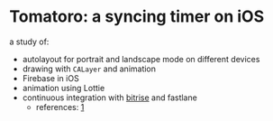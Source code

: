 # Tomatoro: a syncing timer on iOS

a study of:

* autolayout for portrait and landscape mode on different devices
* drawing with `CALayer` and animation
* Firebase in iOS
* animation using Lottie
* continuous integration with [bitrise](https://bitrise.io) and fastlane
  * references: [1](https://devcenter.bitrise.io/tutorials/efficient-continuous-integration-and-deployment-workflow-for-ios/)